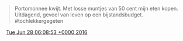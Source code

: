 > Portomonnee kwijt\. Met losse muntjes van 50 cent mijn eten kopen\. Uitdagend, gevoel van leven op een bijstandsbudget\. \#tochlekkergegeten

<img src="../../media/tweet.ico" width="12" /> [Tue Jun 28 06:08:53 +0000 2016](https://twitter.com/DromerDenker/status/747673102004396032)